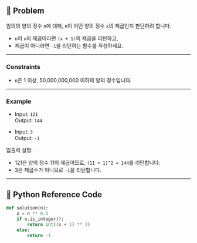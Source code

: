 ## 🧠 Problem
임의의 양의 정수 `n`에 대해, `n`이 어떤 양의 정수 `x`의 제곱인지 판단하려 합니다.

- `n`이 `x`의 제곱이라면 `(x + 1)`의 제곱을 리턴하고,
- 제곱이 아니라면 `-1`을 리턴하는 함수를 작성하세요.

---

### Constraints
- `n`은 1 이상, 50,000,000,000 이하의 양의 정수입니다.

---

### Example

- Input: `121`  
  Output: `144`

- Input: `3`  
  Output: `-1`

입출력 설명:
- 121은 양의 정수 11의 제곱이므로, `(11 + 1)^2 = 144`를 리턴합니다.
- 3은 제곱수가 아니므로 `-1`을 리턴합니다.

---

## 🐍 Python Reference Code
```python
def solution(n):
    x = n ** 0.5
    if x.is_integer():
        return int((x + 1) ** 2)
    else:
        return -1
```
